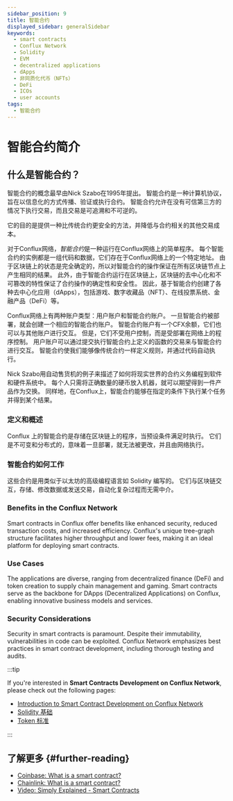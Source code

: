 ```yaml
---
sidebar_position: 9
title: 智能合约
displayed_sidebar: generalSidebar
keywords:
  - smart contracts
  - Conflux Network
  - Solidity
  - EVM
  - decentralized applications
  - dApps
  - 非同质化代币（NFTs）
  - DeFi
  - ICOs
  - user accounts
tags:
  - 智能合约
---
```


# 智能合约简介

## 什么是智能合约？

智能合约的概念最早由Nick Szabo在1995年提出。 智能合约是一种计算机协议，旨在以信息化的方式传播、验证或执行合约。 智能合约允许在没有可信第三方的情况下执行交易，而且交易是可追溯和不可逆的。

它的目的是提供一种比传统合约更安全的方法，并降低与合约相关的其他交易成本。

对于Conflux网络，*智能合约*是一种运行在Conflux网络上的简单程序。 每个智能合约的实例都是一组代码和数据，它们存在于Conflux网络上的一个特定地址。 由于区块链上的状态是完全确定的，所以对智能合约的操作保证在所有区块链节点上产生相同的结果。 此外，由于智能合约运行在区块链上，区块链的去中心化和不可篡改的特性保证了合约操作的确定性和安全性。 因此，基于智能合约创建了各种去中心化应用（dApps），包括游戏、数字收藏品（NFT）、在线投票系统、金融产品（DeFi）等。

Conflux网络上有两种账户类型：用户账户和智能合约账户。 一旦智能合约被部署，就会创建一个相应的智能合约账户。 智能合约账户有一个CFX余额，它们也可以与其他账户进行交互。 但是，它们不受用户控制，而是受部署在网络上的程序控制。 用户账户可以通过提交执行智能合约上定义的函数的交易来与智能合约进行交互。 智能合约使我们能够像传统合约一样定义规则，并通过代码自动执行。

Nick Szabo用自动售货机的例子来描述了如何将现实世界的合约义务编程到软件和硬件系统中。 每个人只需将正确数量的硬币放入机器，就可以期望得到一件产品作为交换。 同样地，在Conflux上，智能合约能够在指定的条件下执行某个任务并得到某个结果。

### 定义和概述
Conflux 上的智能合约是存储在区块链上的程序，当预设条件满足时执行。 它们是不可变和分布式的，意味着一旦部署，就无法被更改，并且由网络执行。

### 智能合约如何工作
这些合约是用类似于以太坊的高级编程语言如 Solidity 编写的。 它们与区块链交互，存储、修改数据或发送交易，自动化复杂过程而无需中介。

### Benefits in the Conflux Network
Smart contracts in Conflux offer benefits like enhanced security, reduced transaction costs, and increased efficiency. Conflux's unique tree-graph structure facilitates higher throughput and lower fees, making it an ideal platform for deploying smart contracts.

### Use Cases
The applications are diverse, ranging from decentralized finance (DeFi) and token creation to supply chain management and gaming. Smart contracts serve as the backbone for DApps (Decentralized Applications) on Conflux, enabling innovative business models and services.

### Security Considerations
Security in smart contracts is paramount. Despite their immutability, vulnerabilities in code can be exploited. Conflux Network emphasizes best practices in smart contract development, including thorough testing and audits.

:::tip

If you're interested in **Smart Contracts Development on Conflux Network**, please check out the following pages:

- [Introduction to Smart Contract Development on Conflux Network](../build/smart-contracts/introduction-to-smart-contracts.md)
- [Solidity 基础](../build/smart-contracts/solidity-basics.md)
- [Token 标准](../build/smart-contracts/token-standards.md)

:::

## 了解更多 {#further-reading}

- [Coinbase: What is a smart contract?](https://www.coinbase.com/learn/crypto-basics/what-is-a-smart-contract)
- [Chainlink: What is a smart contract?](https://chain.link/education/smart-contracts)
- [Video: Simply Explained - Smart Contracts](https://youtu.be/ZE2HxTmxfrI)